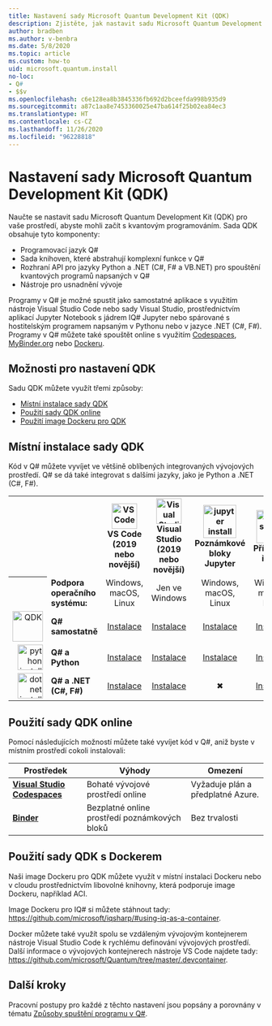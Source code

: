 ```yaml
---
title: Nastavení sady Microsoft Quantum Development Kit (QDK)
description: Zjistěte, jak nastavit sadu Microsoft Quantum Development Kit pro různá prostředí.
author: bradben
ms.author: v-benbra
ms.date: 5/8/2020
ms.topic: article
ms.custom: how-to
uid: microsoft.quantum.install
no-loc:
- Q#
- $$v
ms.openlocfilehash: c6e128ea8b3845336fb692d2bceefda998b935d9
ms.sourcegitcommit: a87c1aa8e7453360025e47ba614f25b02ea84ec3
ms.translationtype: HT
ms.contentlocale: cs-CZ
ms.lasthandoff: 11/26/2020
ms.locfileid: "96228818"
---
```

# <a name="setting-up-the-microsoft-quantum-development-kit-qdk"></a>Nastavení sady Microsoft Quantum Development Kit (QDK)

Naučte se nastavit sadu Microsoft Quantum Development Kit (QDK) pro vaše prostředí, abyste mohli začít s kvantovým programováním. Sada QDK obsahuje tyto komponenty:

- Programovací jazyk Q#
- Sada knihoven, které abstrahují komplexní funkce v Q#
- Rozhraní API pro jazyky Python a .NET (C#, F# a VB.NET) pro spouštění kvantových programů napsaných v Q#
- Nástroje pro usnadnění vývoje

Programy v Q# je možné spustit jako samostatné aplikace s využitím nástroje Visual Studio Code nebo sady Visual Studio, prostřednictvím aplikací Jupyter Notebook s jádrem IQ# Jupyter nebo spárované s hostitelským programem napsaným v Pythonu nebo v jazyce .NET (C#, F#). Programy v Q# můžete také spouštět online s využitím [Codespaces](https://online.visualstudio.com/), [MyBinder.org](https://mybinder.org/) nebo [Dockeru](#use-the-qdk-with-docker). 

## <a name="options-for-setting-up-the-qdk"></a>Možnosti pro nastavení QDK

Sadu QDK můžete využít třemi způsoby:

- [Místní instalace sady QDK](#install-the-qdk-locally)
- [Použití sady QDK online](#use-the-qdk-online)
- [Použití image Dockeru pro QDK](#use-the-qdk-with-docker)

## <a name="install-the-qdk-locally"></a>Místní instalace sady QDK

Kód v Q# můžete vyvíjet ve většině oblíbených integrovaných vývojových prostředí. Q# se dá také integrovat s dalšími jazyky, jako je Python a .NET (C#, F#).

<table>
    <tr>
        <th width=10%>&nbsp;</th>
        <th>&nbsp;</th>
        <th align="center" width=18%><img src="~/media/vs_code.png" alt="VS Code" width="50"/><br><b>VS Code<br>(2019 nebo novější)</b></th>
        <th align="center" width=18%><img src="~/media/vs_studio.png" alt="Visual Studio" width="50"/><br><b>Visual Studio<br>(2019 nebo novější)</b></th>
        <th align="center" width=18%><img src="~/media/jupyter-wht.png" alt="jupyter install" width="65"/><br><b>Poznámkové bloky Jupyter</b></th>
        <th align="center" width=18%><img src="~/media/blank.png" alt="blank spacer" width="65"/><br><b>Příkazový řádek</b></th>
    </tr>
    <tr>
        <th>&nbsp;</th>
        <td align="left"><b>Podpora operačního systému:</b></td>
        <td align="center">Windows, macOS, Linux</td>
        <td align="center">Jen ve Windows</td>
        <td align="center">Windows, macOS, Linux</td>
        <td align="center">Windows, macOS, Linux</td>
    </tr>
    <tr>
        <td align="right"><img src="~/media/quantum-wht.png" alt="QDK" width="60"/></td>
        <td align="left"><b>Q# samostatně</b></td>
        <td align="center"><a href="xref:microsoft.quantum.install.standalone">Instalace</a></td>
        <td align="center"><a href="xref:microsoft.quantum.install.standalone">Instalace</a></td>
        <td align="center"><a href="xref:microsoft.quantum.install.jupyter">Instalace</a></td>
        <td align="center"><a href="xref:microsoft.quantum.install.standalone">Instalace</a></td>
    </tr>
    <tr>
        <td align="right"><img src="~/media/python.png" alt="python install" width="50"/></td>
        <td align="left"><b>Q# a Python</b></td>
        <td align="center"><a href="xref:microsoft.quantum.install.python">Instalace</a></td>
        <td align="center"><a href="xref:microsoft.quantum.install.python">Instalace</a></td>
        <td align="center"><a href="xref:microsoft.quantum.install.python">Instalace</a></td>
        <td align="center"><a href="xref:microsoft.quantum.install.python">Instalace</a></td>
    </tr>
    <tr>
        <td align="right"><img src="~/media/dot_net.png" alt="dotnet install" width="50"/></td>
        <td align="left"><b>Q# a .NET (C#, F#)</b></td> 
        <td align="center"><a href="xref:microsoft.quantum.install.cs">Instalace</a></td>
        <td align="center"><a href="xref:microsoft.quantum.install.cs">Instalace</a></td>
        <td align="center">&#10006;</td>
        <td align="center"><a href="xref:microsoft.quantum.install.cs">Instalace</a></td>
   </tr>
</table>

## <a name="use-the-qdk-online"></a>Použití sady QDK online

Pomocí následujících možností můžete také vyvíjet kód v Q#, aniž byste v místním prostředí cokoli instalovali:

|Prostředek|Výhody|Omezení|
|---|---|---|
|[**Visual Studio Codespaces**](xref:microsoft.quantum.install.standalone)|Bohaté vývojové prostředí online  |Vyžaduje plán a předplatné Azure. |
|[**Binder**](xref:microsoft.quantum.install.binder) | Bezplatné online prostředí poznámkových bloků |Bez trvalosti |

## <a name="use-the-qdk-with-docker"></a>Použití sady QDK s Dockerem

Naši image Dockeru pro QDK můžete využít v místní instalaci Dockeru nebo v cloudu prostřednictvím libovolné knihovny, která podporuje image Dockeru, například ACI.

Image Dockeru pro IQ# si můžete stáhnout tady: https://github.com/microsoft/iqsharp/#using-iq-as-a-container. 

Docker můžete také využít spolu se vzdáleným vývojovým kontejnerem nástroje Visual Studio Code k rychlému definování vývojových prostředí. Další informace o vývojových kontejnerech nástroje VS Code najdete tady: https://github.com/microsoft/Quantum/tree/master/.devcontainer.

## <a name="next-steps"></a>Další kroky

Pracovní postupy pro každé z těchto nastavení jsou popsány a porovnány v tématu [Způsoby spuštění programu v Q#](xref:microsoft.quantum.guide.host-programs).
